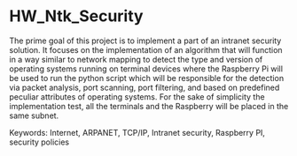 # HW_Ntk_Security


The prime goal of this project is to implement a part of an intranet security solution. It
focuses on the implementation of an algorithm that will function in a way similar to network
mapping to detect the type and version of operating systems running on terminal devices
where the Raspberry Pi will be used to run the python script which will be responsible for the
detection via packet analysis, port scanning, port filtering, and based on predefined peculiar
attributes of operating systems. For the sake of simplicity the implementation test, all the
terminals and the Raspberry will be placed in the same subnet.


Keywords: Internet, ARPANET, TCP/IP, Intranet security, Raspberry PI, security policies
